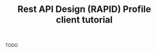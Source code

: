 ﻿---
id: buildclient
title: Rest API Design (RAPID) Profile client tutorial
sidebar_label: Getting Started Client
---

TODO

 